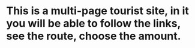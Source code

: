# This is a multi-page tourist site, in it you will be able to follow the links, see the route, choose the amount.
